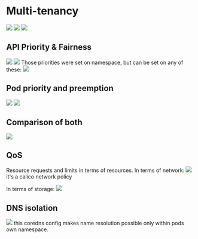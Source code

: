 # Multi-tenancy

![](../images/24_multi_tenancy_1.png)
![](../images/24_multi_tenancy_2.png)
![](../images/24_multi_tenancy_3.png)

## API Priority & Fairness

![](../images/24_multi_tenancy_4.png)
![](../images/24_multi_tenancy_5.png)
Those priorities were set on namespace, but can be set on any of these:
![](../images/24_multi_tenancy_6.png)
## Pod priority and preemption
![](../images/24_multi_tenancy_7.png)
![](../images/24_multi_tenancy_8.png)

## Comparison of both
![](../images/24_multi_tenancy_9.png)

## QoS
Resource requests and limits in terms of resources.
In terms of network:
![](../images/24_multi_tenancy_10.png)
it's a calico network policy  

In terms of storage:
![](../images/24_multi_tenancy_11.png)

## DNS isolation

![](../images/24_multi_tenancy_12.png)
this coredns config makes name resolution possible only within pods own namespace.

